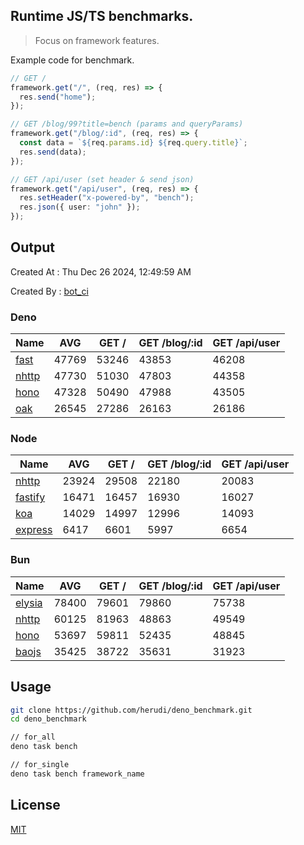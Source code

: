 ## Runtime JS/TS benchmarks.

> Focus on framework features.

Example code for benchmark.
```ts
// GET /
framework.get("/", (req, res) => {
  res.send("home");
});

// GET /blog/99?title=bench (params and queryParams)
framework.get("/blog/:id", (req, res) => {
  const data = `${req.params.id} ${req.query.title}`;
  res.send(data);
});

// GET /api/user (set header & send json)
framework.get("/api/user", (req, res) => {
  res.setHeader("x-powered-by", "bench");
  res.json({ user: "john" });
});
```

## Output
Created At : Thu Dec 26 2024, 12:49:59 AM

Created By : [bot_ci](https://github.com/herudi/deno_benchmarks/commits?author=github-actions%5Bbot%5D)


### Deno
|Name|AVG|GET /|GET /blog/:id|GET /api/user|
|----|----|----|----|----|
|[fast](https://github.com/danteissaias/fast)|47769|53246|43853|46208|
|[nhttp](https://github.com/nhttp/nhttp)|47730|51030|47803|44358|
|[hono](https://github.com/honojs/hono)|47328|50490|47988|43505|
|[oak](https://github.com/oakserver/oak)|26545|27286|26163|26186|
  


### Node
|Name|AVG|GET /|GET /blog/:id|GET /api/user|
|----|----|----|----|----|
|[nhttp](https://github.com/nhttp/nhttp)|23924|29508|22180|20083|
|[fastify](https://github.com/fastify/fastify)|16471|16457|16930|16027|
|[koa](https://github.com/koajs/koa)|14029|14997|12996|14093|
|[express](https://github.com/expressjs/express)|6417|6601|5997|6654|
  


### Bun
|Name|AVG|GET /|GET /blog/:id|GET /api/user|
|----|----|----|----|----|
|[elysia](https://github.com/elysiajs/elysia)|78400|79601|79860|75738|
|[nhttp](https://github.com/nhttp/nhttp)|60125|81963|48863|49549|
|[hono](https://github.com/honojs/hono)|53697|59811|52435|48845|
|[baojs](https://github.com/mattreid1/baojs)|35425|38722|35631|31923|
  



## Usage

```bash
git clone https://github.com/herudi/deno_benchmark.git
cd deno_benchmark

// for_all
deno task bench

// for_single
deno task bench framework_name
```

## License

[MIT](LICENSE)

